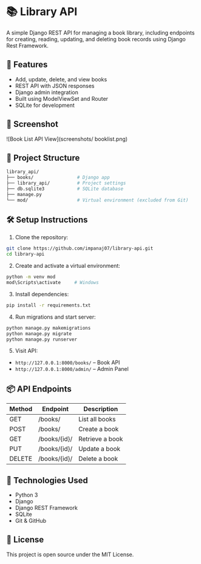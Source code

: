 # 📚 Library API

A simple Django REST API for managing a book library, including endpoints for creating, reading, updating, and deleting book records using Django Rest Framework.

## 🚀 Features

- Add, update, delete, and view books
- REST API with JSON responses
- Django admin integration
- Built using ModelViewSet and Router
- SQLite for development

## 📸 Screenshot

![Book List API View](screenshots/
booklist.png)

## 📂 Project Structure

```bash
library_api/
├── books/                # Django app
├── library_api/          # Project settings
├── db.sqlite3            # SQLite database
├── manage.py
└── mod/                  # Virtual environment (excluded from Git)
```

## 🛠️ Setup Instructions

1. Clone the repository:
```bash
git clone https://github.com/impanaj07/library-api.git
cd library-api
```

2. Create and activate a virtual environment:
```bash
python -m venv mod
mod\Scripts\activate     # Windows
```

3. Install dependencies:
```bash
pip install -r requirements.txt
```

4. Run migrations and start server:
```bash
python manage.py makemigrations
python manage.py migrate
python manage.py runserver
```

5. Visit API:
- `http://127.0.0.1:8000/books/` – Book API
- `http://127.0.0.1:8000/admin/` – Admin Panel

## 📦 API Endpoints

| Method | Endpoint        | Description       |
|--------|-----------------|-------------------|
| GET    | /books/         | List all books    |
| POST   | /books/         | Create a book     |
| GET    | /books/{id}/    | Retrieve a book   |
| PUT    | /books/{id}/    | Update a book     |
| DELETE | /books/{id}/    | Delete a book     |

## 🧪 Technologies Used

- Python 3
- Django
- Django REST Framework
- SQLite
- Git & GitHub

## 🔐 License

This project is open source under the MIT License.
